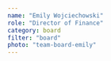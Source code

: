 ```yaml
---
name: "Emily Wojciechowski"
role: "Director of Finance"
category: board
filter: "board"
photo: "team-board-emily"
---
```

